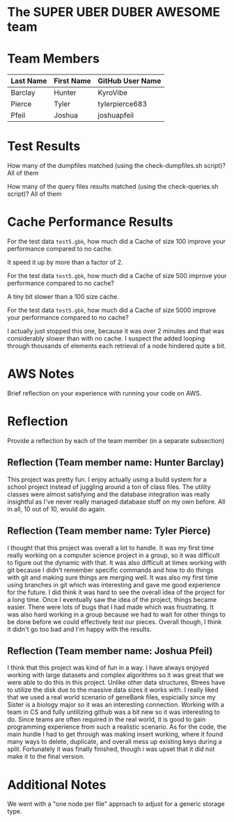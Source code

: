 # The SUPER UBER DUBER AWESOME team

# Team Members

Last Name       | First Name      | GitHub User Name
--------------- | --------------- | --------------------
Barclay         | Hunter          | KyroVibe
Pierce          | Tyler           | tylerpierce683
Pfeil           | Joshua          | joshuapfeil

# Test Results
How many of the dumpfiles matched (using the check-dumpfiles.sh script)?
All of them

How many of the query files results matched (using the check-queries.sh script)?
All of them

# Cache Performance Results
For the test data `test5.gbk`, how much did a Cache of size 100 improve your performance compared to no cache.

It speed it up by more than a factor of 2.

For the test data `test5.gbk`, how much did a Cache of size 500 improve your performance compared to no cache? 

A tiny bit slower than a 100 size cache.

For the test data `test5.gbk`, how much did a Cache of size 5000 improve your performance compared to no cache?

I actually just stopped this one, because it was over 2 minutes and that was considerably slower than with no cache. I suspect the added looping through thousands of elements each retrieval of a node hindered quite a bit.


# AWS Notes
Brief reflection on your experience with running your code on AWS.

# Reflection

Provide a reflection by each of the team member (in a separate subsection)

## Reflection (Team member name: Hunter Barclay)
This project was pretty fun. I enjoy actually using a build system for a school project instead of juggling around a ton of class files. The utility classes were almost satisfying and the database integration was really insightful as I've never really managed database stuff on my own before. All in all, 10 out of 10, would do again.

## Reflection (Team member name: Tyler Pierce)
I thought that this project was overall a lot to handle. It was my first time really working on a computer science project in a group, so it was difficult to figure out the dynamic with that. It was also difficult at times working with git because I didn't remember specific commands and how to do things with git and making sure things are merging well. It was also my first time using branches in git which was interesting and gave me good experience for the future. I did think it was hard to see the overall idea of the project for a long time. Once I eventually saw the idea of the project, things became easier. There were lots of bugs that I had made which was frustrating. It was also hard working in a group because we had to wait for other things to be done before we could effectively test our pieces. Overall though, I think it didn't go too bad and I'm happy with the results.

## Reflection (Team member name: Joshua Pfeil)
I think that this project was kind of fun in a way. I have always enjoyed working with large datasets and complex algorithms so it was great that we were able to do this in this project. Unlike other data structures, Btrees have to utilize the disk due to the massive data sizes it works with. I really liked that we used a real world scenario of geneBank files, espicially since my Sister is a biology major so it was an interesting connection. Working with a team in CS and fully untilizing github was a bit new so it was interesting to do. Since teams are often required in the real world, it is good to gain programming experience from such a realistic scenario. As for the code, the main hurdle I had to get through was making insert working, where it found many ways to delete, duplicate, and overall mess up existing keys during a split. Fortunately it was finally finished, though i was upset that it did not make it to the final version.

# Additional Notes
We went with a "one node per file" approach to adjust for a generic storage type.

